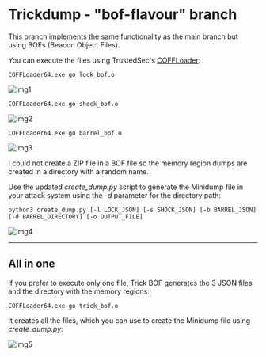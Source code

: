 # Trickdump - "bof-flavour" branch

This branch implements the same functionality as the main branch but using BOFs (Beacon Object Files).

You can execute the files using TrustedSec's [COFFLoader](https://github.com/trustedsec/COFFLoader):

```
COFFLoader64.exe go lock_bof.o
```

![img1](https://raw.githubusercontent.com/ricardojoserf/ricardojoserf.github.io/master/images/trickdump/Screenshot_BOF1.png)

```
COFFLoader64.exe go shock_bof.o
```

![img2](https://raw.githubusercontent.com/ricardojoserf/ricardojoserf.github.io/master/images/trickdump/Screenshot_BOF2.png)

```
COFFLoader64.exe go barrel_bof.o
```

![img3](https://raw.githubusercontent.com/ricardojoserf/ricardojoserf.github.io/master/images/trickdump/Screenshot_BOF3.png)


I could not create a ZIP file in a BOF file so the memory region dumps are created in a directory with a random name.

Use the updated *create_dump.py* script to generate the Minidump file in your attack system using the *-d* parameter for the directory path:

```
python3 create_dump.py [-l LOCK_JSON] [-s SHOCK_JSON] [-b BARREL_JSON] [-d BARREL_DIRECTORY] [-o OUTPUT_FILE]
```

![img4](https://raw.githubusercontent.com/ricardojoserf/ricardojoserf.github.io/master/images/trickdump/Screenshot_BOF4.png)

-------------------------

## All in one

If you prefer to execute only one file, Trick BOF generates the 3 JSON files and the directory with the memory regions:

```
COFFLoader64.exe go trick_bof.o
```

It creates all the files, which you can use to create the Minidump file using *create_dump.py*:

![img5](https://raw.githubusercontent.com/ricardojoserf/ricardojoserf.github.io/master/images/trickdump/Screenshot_BOF5.png)
